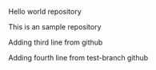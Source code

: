 
Hello world repository 

This is an sample repository

Adding third line from github 

Adding fourth line from test-branch github
